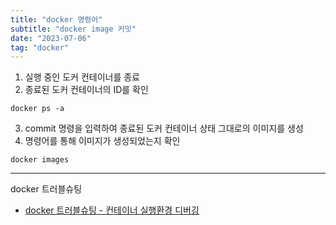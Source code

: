```yaml
---
title: "docker 명령어"
subtitle: "docker image 커밋"
date: "2023-07-06"
tag: "docker"
---
```


1. 실행 중인 도커 컨테이너를 종료
2. 종료된 도커 컨테이너의 ID를 확인

```
docker ps -a
```

3. commit 명령을 입력하여 종료된 도커 컨테이너 상태 그대로의 이미지를 생성
4. 명령어를 통해 이미지가 생성되었는지 확인

```
docker images
```

---

docker 트러블슈팅

-   [docker 트러블슈팅 - 컨테이너 실행환경 디버깅](https://www.44bits.io/ko/post/docker-container-trouble-shooting-by-exec-and-commit)
